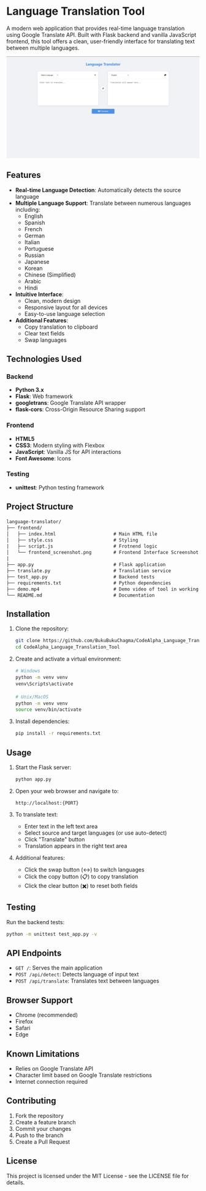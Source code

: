 # Language Translation Tool

A modern web application that provides real-time language translation using Google Translate API. Built with Flask backend and vanilla JavaScript frontend, this tool offers a clean, user-friendly interface for translating text between multiple languages.

![Language Translator Screenshot](/frontend/frontend_screenshot.png)

## Features

- **Real-time Language Detection**: Automatically detects the source language
- **Multiple Language Support**: Translate between numerous languages including:
  - English
  - Spanish
  - French
  - German
  - Italian
  - Portuguese
  - Russian
  - Japanese
  - Korean
  - Chinese (Simplified)
  - Arabic
  - Hindi
- **Intuitive Interface**:
  - Clean, modern design
  - Responsive layout for all devices
  - Easy-to-use language selection
- **Additional Features**:
  - Copy translation to clipboard
  - Clear text fields
  - Swap languages

## Technologies Used

### Backend
- **Python 3.x**
- **Flask**: Web framework
- **googletrans**: Google Translate API wrapper
- **flask-cors**: Cross-Origin Resource Sharing support

### Frontend
- **HTML5**
- **CSS3**: Modern styling with Flexbox
- **JavaScript**: Vanilla JS for API interactions
- **Font Awesome**: Icons

### Testing
- **unittest**: Python testing framework

## Project Structure
```
language-translator/
├── frontend/
│   ├── index.html                     # Main HTML file
│   ├── style.css                      # Styling
|   ├── script.js                      # Frotnend logic
│   └── frontend_screenshot.png        # Frontend Interface Screenshot
|   
├── app.py                             # Flask application
├── translate.py                       # Translation service
├── test_app.py                        # Backend tests
├── requirements.txt                   # Python dependencies
├── demo.mp4                           # Demo video of tool in working
└── README.md                          # Documentation
```

## Installation

1. Clone the repository:
   ```bash
   git clone https://github.com/BukuBukuChagma/CodeAlpha_Language_Translation_Tool.git
   cd CodeAlpha_Language_Translation_Tool
   ```

2. Create and activate a virtual environment:
   ```bash
   # Windows
   python -m venv venv
   venv\Scripts\activate

   # Unix/MacOS
   python -m venv venv
   source venv/bin/activate
   ```

3. Install dependencies:
   ```bash
   pip install -r requirements.txt
   ```

## Usage

1. Start the Flask server:
   ```bash
   python app.py
   ```

2. Open your web browser and navigate to:
   ```
   http://localhost:{PORT}
   ```

3. To translate text:
   - Enter text in the left text area
   - Select source and target languages (or use auto-detect)
   - Click "Translate" button
   - Translation appears in the right text area

4. Additional features:
   - Click the swap button (↔️) to switch languages
   - Click the copy button (📋) to copy translation
   - Click the clear button (✖️) to reset both fields

## Testing

Run the backend tests:
```bash
python -m unittest test_app.py -v
```

## API Endpoints

- `GET /`: Serves the main application
- `POST /api/detect`: Detects language of input text
- `POST /api/translate`: Translates text between languages

## Browser Support

- Chrome (recommended)
- Firefox
- Safari
- Edge

## Known Limitations

- Relies on Google Translate API
- Character limit based on Google Translate restrictions
- Internet connection required

## Contributing

1. Fork the repository
2. Create a feature branch
3. Commit your changes
4. Push to the branch
5. Create a Pull Request

## License

This project is licensed under the MIT License - see the LICENSE file for details. 
